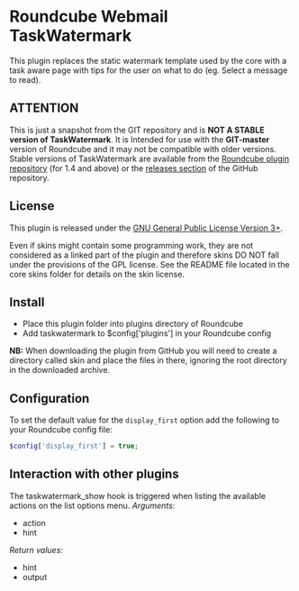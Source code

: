 Roundcube Webmail TaskWatermark
===============================
This plugin replaces the static watermark template used by the core with a task
aware page with tips for the user on what to do (eg. Select a message to read).

ATTENTION
---------
This is just a snapshot from the GIT repository and is **NOT A STABLE version
of TaskWatermark**. It is Intended for use with the **GIT-master** version of
Roundcube and it may not be compatible with older versions. Stable versions of
TaskWatermark are available from the [Roundcube plugin repository][rcplugrepo]
(for 1.4 and above) or the [releases section][releases] of the GitHub
repository.

License
-------
This plugin is released under the [GNU General Public License Version 3+][gpl].

Even if skins might contain some programming work, they are not considered
as a linked part of the plugin and therefore skins DO NOT fall under the
provisions of the GPL license. See the README file located in the core skins
folder for details on the skin license.

Install
-------
* Place this plugin folder into plugins directory of Roundcube
* Add taskwatermark to $config['plugins'] in your Roundcube config

**NB:** When downloading the plugin from GitHub you will need to create a
directory called skin and place the files in there, ignoring the root
directory in the downloaded archive.

Configuration
-------------
To set the default value for the `display_first` option add the following to
your Roundcube config file:
```php
$config['display_first'] = true;
```

Interaction with other plugins
------------------------------
The taskwatermark_show hook is triggered when listing the available actions on
the list options menu.
*Arguments:*
 * action
 * hint

*Return values:*
 * hint
 * output

[rcplugrepo]: https://plugins.roundcube.net/packages/johndoh/taskwatermark
[releases]: https://github.com/johndoh/roundcube-taskwatermark/releases
[gpl]: https://www.gnu.org/licenses/gpl.html